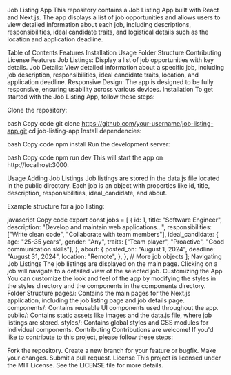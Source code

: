 Job Listing App
This repository contains a Job Listing App built with React and Next.js. The app displays a list of job opportunities and allows users to view detailed information about each job, including descriptions, responsibilities, ideal candidate traits, and logistical details such as the location and application deadline.

Table of Contents
Features
Installation
Usage
Folder Structure
Contributing
License
Features
Job Listings: Display a list of job opportunities with key details.
Job Details: View detailed information about a specific job, including job description, responsibilities, ideal candidate traits, location, and application deadline.
Responsive Design: The app is designed to be fully responsive, ensuring usability across various devices.
Installation
To get started with the Job Listing App, follow these steps:

Clone the repository:

bash
Copy code
git clone https://github.com/your-username/job-listing-app.git
cd job-listing-app
Install dependencies:

bash
Copy code
npm install
Run the development server:

bash
Copy code
npm run dev
This will start the app on http://localhost:3000.

Usage
Adding Job Listings
Job listings are stored in the data.js file located in the public directory. Each job is an object with properties like id, title, description, responsibilities, ideal_candidate, and about.

Example structure for a job listing:

javascript
Copy code
export const jobs = [
  {
    id: 1,
    title: "Software Engineer",
    description: "Develop and maintain web applications...",
    responsibilities: ["Write clean code", "Collaborate with team members"],
    ideal_candidate: {
      age: "25-35 years",
      gender: "Any",
      traits: ["Team player", "Proactive", "Good communication skills"],
    },
    about: {
      posted_on: "August 1, 2024",
      deadline: "August 31, 2024",
      location: "Remote",
    },
  },
  // More job objects
];
Navigating Job Listings
The job listings are displayed on the main page. Clicking on a job will navigate to a detailed view of the selected job.
Customizing the App
You can customize the look and feel of the app by modifying the styles in the styles directory and the components in the components directory.
Folder Structure
pages/: Contains the main pages for the Next.js application, including the job listing page and job details page.
components/: Contains reusable UI components used throughout the app.
public/: Contains static assets like images and the data.js file, where job listings are stored.
styles/: Contains global styles and CSS modules for individual components.
Contributing
Contributions are welcome! If you'd like to contribute to this project, please follow these steps:

Fork the repository.
Create a new branch for your feature or bugfix.
Make your changes.
Submit a pull request.
License
This project is licensed under the MIT License. See the LICENSE file for more details.

